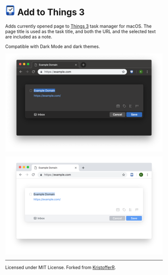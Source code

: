 # <img src="images/icon-64.png" width="32" height="32" align="baseline" alt="Add to Things 3 logo"> Add to Things 3

Adds currently opened page to [Things 3](http://culturedcode.com/things/) task manager for macOS. The page title is used as the task title, and both the URL and the selected text are included as a note. 

Compatible with Dark Mode and dark themes.
 

![Add to Things 3 in Chrome (Dark Mode)](pictures/chrome-dark.png)

![Add to Things 3 in Chrome (Light Mode)](pictures/chrome-light.png)

---
Licensed under MIT License. Forked from [KristofferR](https://github.com/kristofferR/add-to-things-3).
